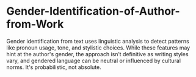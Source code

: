 # Gender-Identification-of-Author-from-Work
Gender identification from text uses linguistic analysis to detect patterns like pronoun usage, tone, and stylistic choices. While these features may hint at the author's gender, the approach isn’t definitive as writing styles vary, and gendered language can be neutral or influenced by cultural norms. It's probabilistic, not absolute.
